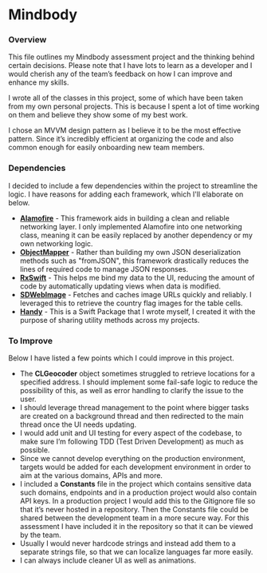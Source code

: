 # Mindbody

### Overview

This file outlines my Mindbody assessment project and the thinking behind certain decisions. Please note that I have lots to learn as a developer and I would cherish any of the team’s feedback on how I can improve and enhance my skills.

I wrote all of the classes in this project, some of which have been taken from my own personal projects. This is because I spent a lot of time working on them and believe they show some of my best work.

I chose an MVVM design pattern as I believe it to be the most effective pattern. Since it’s incredibly efficient at organizing the code and also common enough for easily onboarding new team members.

### Dependencies

I decided to include a few dependencies within the project to streamline the logic. I have reasons for adding each framework, which I'll elaborate on below.

* **[Alamofire](https://github.com/Alamofire/Alamofire)** - This framework aids in building a clean and reliable networking layer. I only implemented Alamofire into one networking class, meaning it can be easily replaced by another dependency or my own networking logic.
* **[ObjectMapper](https://github.com/tristanhimmelman/ObjectMapper)** - Rather than building my own JSON deserialization methods such as "fromJSON", this framework drastically reduces the lines of required code to manage JSON responses.
* **[RxSwift](https://github.com/ReactiveX/RxSwift)** - This helps me bind my data to the UI, reducing the amount of code by automatically updating views when data is modified.
* **[SDWebImage](https://github.com/SDWebImage/SDWebImage)** - Fetches and caches image URLs quickly and reliably. I leveraged this to retrieve the country flag images for the table cells.
* **[Handy](https://bitbucket.org/bconway99/handy)** - This is a Swift Package that I wrote myself, I created it with the purpose of sharing utility methods across my projects.

### To Improve

Below I have listed a few points which I could improve in this project.

* The **CLGeocoder** object sometimes struggled to retrieve locations for a specified address. I should implement some fail-safe logic to reduce the possibility of this, as well as error handling to clarify the issue to the user.
* I should leverage thread management to the point where bigger tasks are created on a background thread and then redirected to the main thread once the UI needs updating.
* I would add unit and UI testing for every aspect of the codebase, to make sure I’m following TDD (Test Driven Development) as much as possible.
* Since we cannot develop everything on the production environment, targets would be added for each development environment in order to aim at the various domains, APIs and more.
* I included a **Constants** file in the project which contains sensitive data such domains, endpoints and in a production project would also contain API keys. In a production project I would add this to the Gitignore file so that it’s never hosted in a repository. Then the Constants file could be shared between the development team in a more secure way. For this assessment I have included it in the repository so that it can be viewed by the team.
* Usually I would never hardcode strings and instead add them to a separate strings file, so that we can localize languages far more easily.
* I can always include cleaner UI as well as animations.
